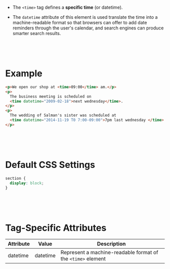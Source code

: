 - The `<time>` tag defines a **specific time** (or datetime).

- The `datetime` attribute of this element is used translate the time into a machine-readable format so that browsers can offer to add date reminders through the user's calendar, and search engines can produce smarter search results.

&nbsp;

&nbsp;

# Example

```html
<p>We open our shop at <time>09:00</time> am.</p>
<p>
  The business meeting is scheduled on
  <time datetime="2009-02-18">next wednesday</time>.
</p>
<p>
  The wedding of Salman's sister was scheduled at
  <time datetime="2014-11-19 T0 7:00-09:00">7pm last wednesday </time>.
</p>
```

&nbsp;

&nbsp;

# Default CSS Settings

```css
section {
  display: block;
}
```

&nbsp;

&nbsp;

# Tag-Specific Attributes

| Attribute | Value    | Description                                                 |
| --------- | -------- | ----------------------------------------------------------- |
| datetime  | datetime | Represent a machine-readable format of the `<time>` element |

